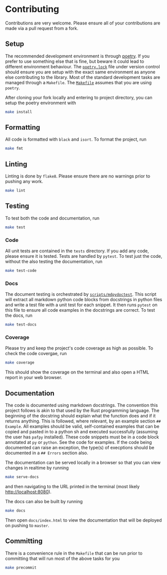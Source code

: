 # Contributing

Contributions are very welcome. Please ensure all of your contributions are made via a
pull request from a fork.

## Setup

The recommended development environment is through [poetry][poetry]. If you prefer to
use something else that is fine, but beware it could lead to different environment
behaviour. The [`poetry.lock`][lock] file under version control should ensure you are
setup with the exact same environment as anyone else contributing to the library. Most
of the standard development tasks are managed through a `Makefile`. The
[`Makefile`][makefile] assumes that you are using `poetry`.

After cloning your fork locally and entering to project directory, you can setup the
poetry environment with

```sh
make install
```

## Formatting

All code is formatted with `black` and `isort`. To format the project, run

```sh
make fmt
```

## Linting

Linting is done by `flake8`. Please ensure there are no warnings prior to pushing any
work.

```sh
make lint
```

## Testing

To test both the code and documentation, run

```sh
make test
```

### Code

All unit tests are contained in the `tests` directory. If you add any code, please
ensure it is tested. Tests are handled by `pytest`. To test just the code, without the
also testing the documentation, run

```sh
make test-code
```

### Docs

The document testing is orchestrated by [`scripts/mdpydoctest`][mdpydoctest]. This
script will extract all markdown python code blocks from docstrings in python files and
write a test file with a unit test for each snippet. It then runs `pytest` on this file
to ensure all code examples in the docstrings are correct. To test the docs, run

```sh
make test-docs
```

### Coverage

Please try and keep the project's code coverage as high as possible. To check the code
covergae, run

```sh
make coverage
```

This should show the coverage on the terminal and also open a HTML report in your web
browser.

## Documentation

The code is documented using markdown docstrings. The convention this project follows is
akin to that used by the Rust programming language. The beginning of the docstring
should explain what the function does and if it returns anything. This is followed,
where relevant, by an example section `## Example`. All examples should be valid,
self-contained examples that can be copied and pasted in to a python sh and executed
successfully (assuming the user has `pafpy` installed). These code snippets must be in a
code block annotated at `py` or `python`. See the code for examples. If the code being
documented can raise an exception, the type(s) of execptions should be documented in a
`## Errors` section also.

The documentation can be served locally in a browser so that you can view changes in realtime by running

```sh
make serve-docs
```

and then navigating to the URL printed in the terminal (most likely <http://localhost:8080>).

The docs can also be built by running

```sh
make docs
```
Then open `docs/index.html` to view the documentation that will be deployed on pushing to `master`.

## Committing

There is a convenience rule in the `Makefile` that can be run prior to committing that
will run most of the above tasks for you

```sh
make precommit
```

[poetry]: https://python-poetry.org/
[makefile]: https://github.com/mbhall88/pafpy/blob/master/Makefile
[lock]: https://github.com/mbhall88/pafpy/blob/master/poetry.lock
[mdpydoctest]: https://github.com/mbhall88/pafpy/blob/master/scripts/mdpydoctest

